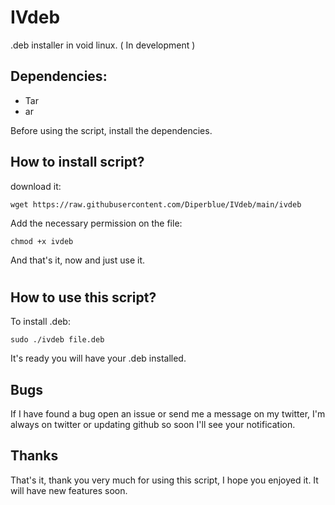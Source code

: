 # IVdeb
.deb installer in void linux. ( In development )

## Dependencies:
  * Tar
  * ar

Before using the script, install the dependencies. 
## How to install script?
download it:
```
wget https://raw.githubusercontent.com/Diperblue/IVdeb/main/ivdeb
```
Add the necessary permission on the file:
```
chmod +x ivdeb
```
And that's it, now and just use it.
 #
## How to use this script?
To install .deb:
```
sudo ./ivdeb file.deb
```
It's ready you will have your .deb installed.
## Bugs
If I have found a bug open an issue or send me a message on my twitter, I'm always on twitter or updating github so soon I'll see your notification. 
## Thanks
That's it, thank you very much for using this script, I hope you enjoyed it. It will have new features soon.
